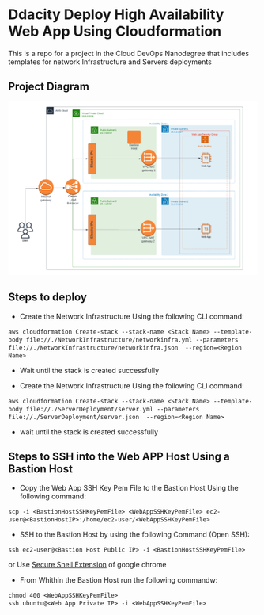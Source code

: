 # Ddacity Deploy High Availability Web App Using Cloudformation
This is a repo for a project in the Cloud DevOps Nanodegree that includes templates for network Infrastructure and Servers deployments

## Project Diagram
![Project Diagram](https://github.com/Moemad-711/udacity-deploy-web-app-cloudformation/blob/main/ProjectDiagram.png) 

## Steps to deploy
- Create the Network Infrastructure Using the following CLI command: 
```console 
aws cloudformation Create-stack --stack-name <Stack Name> --template-body file://./NetworkInfrastructure/networkinfra.yml --parameters file://./NetworkInfrastructure/networkinfra.json  --region=<Region Name>
```
- Wait until the stack is created successfully

- Create the Network Infrastructure Using the following CLI command: 
```console 
aws cloudformation Create-stack --stack-name <Stack Name> --template-body file://./ServerDeployment/server.yml --parameters file://./ServerDeployment/server.json  --region=<Region Name>
```
- wait until the stack is created successfully

## Steps to SSH into the Web APP Host Using a Bastion Host
- Copy the Web App SSH Key Pem File to the Bastion Host Using the following command: 
```console 
scp -i <BastionHostSSHKeyPemFile> <WebAppSSHKeyPemFile> ec2-user@<BastionHostIP>:/home/ec2-user/<WebAppSSHKeyPemFile>
```
- SSH to the Bastion Host by using the following Command (Open SSH):
```console 
ssh ec2-user@<Bastion Host Public IP> -i <BastionHostSSHKeyPemFile>
```
  or Use [Secure Shell Extension](https://chrome.google.com/webstore/detail/secure-shell/iodihamcpbpeioajjeobimgagajmlibd) of google chrome
  
- From Whithin the Bastion Host run the following commandw:
```console 
chmod 400 <WebAppSSHKeyPemFile>
ssh ubuntu@<Web App Private IP> -i <WebAppSSHKeyPemFile>
```
